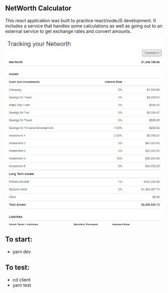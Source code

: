 ## NetWorth Calculator
This react application was built to practice react/nodeJS development. It includes a service that handles some calculations as well as going out to an external service to get exchange rates and convert amounts.

![NetWorth Calculator snapshot](./networth.png?raw=true "NetWorth Calculator")

## To start:
- yarn dev

## To test:
- cd client
- yarn test
